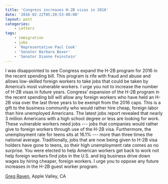 ```yaml
---
title: 'Congress increases H-2B visas in 2016'
date: '2016-02-22T05:20:53-08:00'
layout: post
categories:
    - Letters
tags:
    - immigration
    - jobs
    - 'Representative Paul Cook'
    - 'Senator Barbara Boxer'
    - 'Senator Dianne Feinstein'
---
```


I was disappointed to see Congress expand the H-2B program for 2016 in the recent spending bill. This program is rife with fraud and abuse and allows low-skilled foreign workers to take jobs that could be taken by America’s most vulnerable workers. I urge you not to increase the number of H-2B visas in future years. Congress’ expansion of the H-2B program in the recent spending bill will allow any foreign workers who have held an H-2B visa over the last three years to be exempt from the 2016 caps. This is a gift to the business community who would rather hire cheap, foreign labor than hire unemployed Americans. The latest jobs report revealed that nearly 3 million Americans with a high school degree or less are looking for work. These vulnerable workers need jobs --- jobs that companies would rather give to foreign workers through use of the H-2B visa. Furthermore, the unemployment rate for teens sits at 16.1% --- more than three times the national average. Traditionally, jobs that are now being given to H-2B visa holders have gone to teens, so their high unemployment rate comes as no surprise. You were elected to help American workers get back to work not help foreign workers find jobs in the U.S. and big business drive down wages by hiring cheaper, foreign workers. I urge you to oppose any future increases in the H-2B guest worker program.

[Greg Raven](https://www.gregraven.org), Apple Valley, CA
